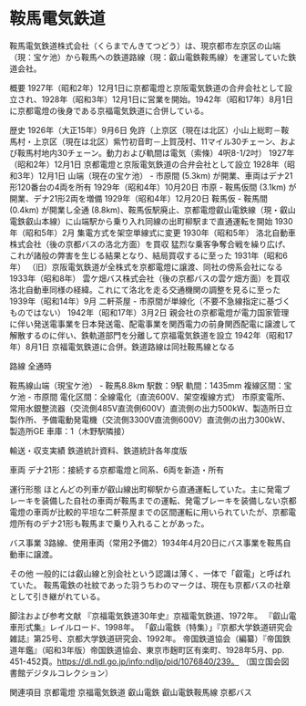 # 鞍馬電気鉄道

鞍馬電気鉄道株式会社（くらまでんきてつどう）は、現京都市左京区の山端（現：宝ケ池）から鞍馬への鉄道路線（現：叡山電鉄鞍馬線）を運営していた鉄道会社。

概要
1927年（昭和2年）12月1日に京都電燈と京阪電気鉄道の合弁会社として設立され、1928年（昭和3年）12月1日に営業を開始。1942年（昭和17年）8月1日に京都電燈の後身である京福電気鉄道に合併している。

歴史
1926年（大正15年）9月6日 免許（上京区（現在は北区）小山上総町－鞍馬村・上京区（現在は北区）紫竹初音町－上賀茂村、11マイル30チェーン、および鞍馬村地内30チェーン。動力および軌間は電気（索條）4呎8-1/2吋）
1927年（昭和2年）12月1日 京都電燈と京阪電気鉄道の合弁会社として設立
1928年（昭和3年）12月1日 山端（現在の宝ケ池） - 市原間 (5.3km) が開業、車両はデナ21形120番台の4両を所有
1929年（昭和4年）10月20日 市原 - 鞍馬仮間 (3.1km) が開業、デナ21形2両を増備
1929年（昭和4年）12月20日 鞍馬仮 - 鞍馬間 (0.4km) が開業し全通 (8.8km)、鞍馬仮駅廃止、京都電燈叡山電鉄線（現・叡山電鉄叡山本線）に山端駅から乗り入れ同線の出町柳駅まで直通運転を開始
1930年（昭和5年）2月 集電方式を架空単線式に変更
1930年（昭和5年） 洛北自動車株式会社（後の京都バスの洛北方面）を買収
猛烈な乗客争奪合戦を繰り広げ、これが諸般の弊害を生じる結果となり、結局買収するに至った
1931年（昭和6年） （旧）京阪電気鉄道が全株式を京都電燈に譲渡、同社の傍系会社になる
1933年（昭和8年） 雲ケ畑バス株式会社（後の京都バスの雲ケ畑方面）を買収
洛北自動車同様の経緯。これにて洛北を走る交通機関の調整を見るに至った
1939年（昭和14年）9月 二軒茶屋 - 市原間が単線化（不要不急線指定に基づくものではない）
1942年（昭和17年）3月2日 親会社の京都電燈が電力国家管理に伴い発送電事業を日本発送電、配電事業を関西電力の前身関西配電に譲渡して解散するのに伴い、鉄軌道部門を分離して京福電気鉄道を設立
1942年（昭和17年）8月1日 京福電気鉄道に合併。鉄道路線は同社鞍馬線となる

路線
全通時

鞍馬線山端（現宝ケ池） - 鞍馬8.8km
駅数：9駅
軌間：1435mm
複線区間：宝ケ池 - 市原間
電化区間：全線電化（直流600V、架空複線方式）
市原変電所、常用水銀整流器（交流側485V直流側600V）直流側の出力500kW、製造所日立製作所、予備電動発電機（交流側3300V直流側600V）直流側の出力300kW、製造所GE
車庫：1（木野駅隣接）

輸送・収支実績
鉄道統計資料、鉄道統計各年度版

車両
デナ21形：接続する京都電燈と同系、6両を新造・所有

運行形態
ほとんどの列車が叡山線出町柳駅から直通運転していた。主に発電ブレーキを装備した自社の車両が鞍馬までの運転、発電ブレーキを装備しない京都電燈の車両が比較的平坦な二軒茶屋までの区間運転に用いられていたが、京都電燈所有のデナ21形も鞍馬まで乗り入れることがあった。

バス事業
3路線、使用車両（常用2予備2）1934年4月20日にバス事業を鞍馬自動車に譲渡。

その他
一般的には叡山線と別会社という認識は薄く、一体で「叡電」と呼ばれていた。
鞍馬電鉄の社紋であった羽うちわのマークは、現在も京都バスの社章として引き継がれている。

脚注および参考文献
『京福電気鉄道30年史』京福電気鉄道、1972年。 
『叡山電車形式集』レイルロード、1998年。 
「叡山電鉄（特集）」『京都大学鉄道研究会雑誌』第25号、京都大学鉄道研究会、1992年。 
帝国鉄道協会（編纂）『帝国鉄道年鑑』（昭和3年版）帝国鉄道協会、東京市麹町区有楽町、1928年5月、pp. 451-452頁。https://dl.ndl.go.jp/info:ndljp/pid/1076840/239。 （国立国会図書館デジタルコレクション）

関連項目
京都電燈
京福電気鉄道
叡山電鉄
叡山電鉄鞍馬線
京都バス